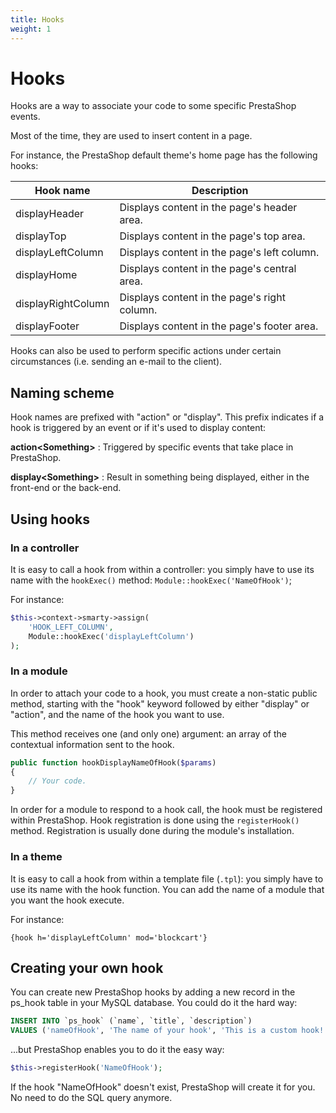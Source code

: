 ```yaml
---
title: Hooks
weight: 1
---
```


# Hooks

Hooks are a way to associate your code to some specific PrestaShop events.

Most of the time, they are used to insert content in a page.

For instance, the PrestaShop default theme's home page has the following hooks:

| Hook name | Description
|-----------|------------
| displayHeader | Displays content in the page's header area.
| displayTop	| Displays content in the page's top area.
| displayLeftColumn	| Displays content in the page's left column.
| displayHome | Displays content in the page's central area.
| displayRightColumn | Displays content in the page's right column.
| displayFooter | Displays content in the page's footer area.

Hooks can also be used to perform specific actions under certain circumstances (i.e. sending an e-mail to the client).

## Naming scheme

Hook names are prefixed with "action" or "display". This prefix indicates if a hook is triggered by an event or if it's used to display content:

**action&lt;Something>**
: Triggered by specific events that take place in PrestaShop.

**display&lt;Something>**
: Result in something being displayed, either in the front-end or the back-end.

## Using hooks

### In a controller
It is easy to call a hook from within a controller: you simply have to use its name with the `hookExec()` method: `Module::hookExec('NameOfHook')`;

For instance:
```php
$this->context->smarty->assign(
    'HOOK_LEFT_COLUMN',
    Module::hookExec('displayLeftColumn')
);
```

### In a module

In order to attach your code to a hook, you must create a non-static public method, starting with the "hook" keyword followed by either "display" or "action", and the name of the hook you want to use.

This method receives one (and only one) argument: an array of the contextual information sent to the hook.

```php
public function hookDisplayNameOfHook($params)
{
    // Your code.
}
```

In order for a module to respond to a hook call, the hook must be registered within PrestaShop. Hook registration is done using the `registerHook()` method. Registration is usually done during the module's installation.

### In a theme

It is easy to call a hook from within a template file (`.tpl`): you simply have to use its name with the hook function. You can add the name of a module that you want the hook execute.

For instance:

```
{hook h='displayLeftColumn' mod='blockcart'}
```

## Creating your own hook

You can create new PrestaShop hooks by adding a new record in the ps_hook table in your MySQL database. You could do it the hard way:

```sql
INSERT INTO `ps_hook` (`name`, `title`, `description`)
VALUES ('nameOfHook', 'The name of your hook', 'This is a custom hook!');
```

...but PrestaShop enables you to do it the easy way:

```php
$this->registerHook('NameOfHook');
```

If the hook "NameOfHook" doesn't exist, PrestaShop will create it for you. No need to do the SQL query anymore.
